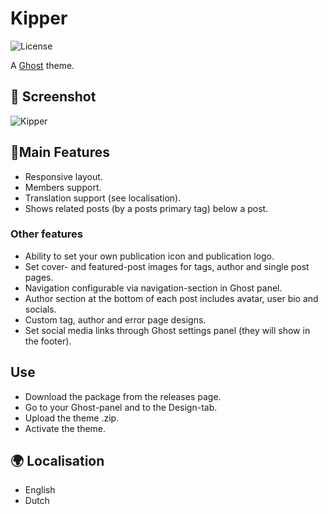 # Kipper
![License](https://img.shields.io/github/license/pixelateddeveloper/kipper-ghost-theme?style=flat-square)

A [Ghost](http://github.com/tryghost/ghost/) theme. 

## 📸 Screenshot
![Kipper](https://github.com/pixelateddeveloper/kipper-ghost-theme/raw/master/assets/screenshot-desktop.png)

## 📃Main Features
- Responsive layout.
- Members support.
- Translation support (see localisation).
- Shows related posts (by a posts primary tag) below a post.

### Other features
- Ability to set your own publication icon and publication logo.
- Set cover- and featured-post images for tags, author and single post pages.
- Navigation configurable via navigation-section in Ghost panel.
- Author section at the bottom of each post includes avatar, user bio and socials.
- Custom tag, author and error page designs.
- Set social media links through Ghost settings panel (they will show in the footer).

## Use
- Download the package from the releases page.
- Go to your Ghost-panel and to the Design-tab.
- Upload the theme .zip.
- Activate the theme.

## 🌍 Localisation 
- English
- Dutch
